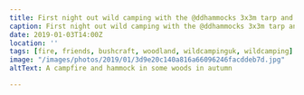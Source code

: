 ```yaml
---
title: First night out wild camping with the @ddhammocks 3x3m tarp and hammock.
caption: First night out wild camping with the @ddhammocks 3x3m tarp and hammock.
date: 2019-01-03T14:00Z
location: ''
tags: [fire, friends, bushcraft, woodland, wildcampinguk, wildcamping]
image: "/images/photos/2019/01/3d9e20c140a816a66096246facddeb7d.jpg"
altText: A campfire and hammock in some woods in autumn

---
```

